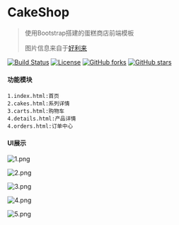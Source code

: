 # CakeShop
>使用Bootstrap搭建的蛋糕商店前端模板
>
>图片信息来自于[好利来](http://www.holiland.com/)

[![Build Status](https://img.shields.io/travis/otale/tale.svg?style=flat-square)](https://github.com/saowu/CakeShop)
[![License](https://img.shields.io/badge/license-MIT-4EB1BA.svg?style=flat-square)](https://github.com/saowu/CakeShop)
[![GitHub forks](https://img.shields.io/github/forks/saowu/CakeShop.svg?style=flat-square)](https://github.com/saowu/CakeShop/network)
[![GitHub stars](https://img.shields.io/github/stars/saowu/CakeShop.svg?style=flat-square)](https://github.com/saowu/CakeShop/stargazers)
#### 功能模块
```
1.index.html:首页
2.cakes.html:系列详情
3.carts.html:购物车
4.details.html:产品详情
4.orders.html:订单中心
```


#### UI展示
![1.png](https://i.loli.net/2020/03/17/7W5eNIXH8T2KbMx.png)

![2.png](https://i.loli.net/2020/03/17/sYE8Xi6LAqT7k4K.png)

![3.png](https://i.loli.net/2020/03/17/w4PzWiXOf6QlVeM.png)

![4.png](https://i.loli.net/2020/03/17/Vec9hmFa5RT1SAB.png)

![5.png](https://i.loli.net/2020/03/18/Ns3hAjltgOn8vDH.png)